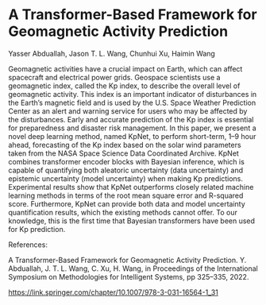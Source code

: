 # A Transformer-Based Framework for Geomagnetic Activity Prediction
Yasser Abduallah, Jason T. L. Wang, Chunhui Xu, Haimin Wang 

Geomagnetic activities have a crucial impact on Earth, which can affect spacecraft and electrical power grids. Geospace scientists use a geomagnetic index, called the Kp index, to describe the overall level of geomagnetic activity. This index is an important indicator of disturbances in the Earth’s magnetic field and is used by the U.S. Space Weather Prediction Center as an alert and warning service for users who may be affected by the disturbances. Early and accurate prediction of the Kp index is essential for preparedness and disaster risk management. In this paper, we present a novel deep learning method, named KpNet, to perform short-term, 1–9 hour ahead, forecasting of the Kp index based on the solar wind parameters taken from the NASA Space Science Data Coordinated Archive. KpNet combines transformer encoder blocks with Bayesian inference, which is capable of quantifying both aleatoric uncertainty (data uncertainty) and epistemic uncertainty (model uncertainty) when making Kp predictions. Experimental results show that KpNet outperforms closely related machine learning methods in terms of the root mean square error and R-squared score. Furthermore, KpNet can provide both data and model uncertainty quantification results, which the existing methods cannot offer. To our knowledge, this is the first time that Bayesian transformers have been used for Kp prediction.

References:

A Transformer-Based Framework for Geomagnetic Activity Prediction. Y. Abduallah, J. T. L. Wang, C. Xu, H. Wang, in Proceedings of the International Symposium on Methodologies for Intelligent Systems, pp 325–335, 2022.

https://link.springer.com/chapter/10.1007/978-3-031-16564-1_31

